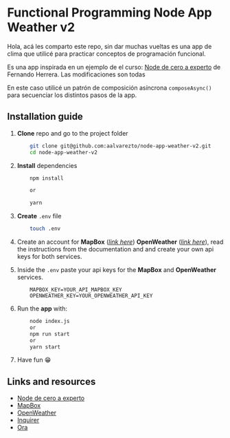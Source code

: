 # Functional Programming Node App Weather v2

Hola, acá les comparto este repo, sin dar muchas vueltas es una app de clima que utilicé para practicar conceptos de programación funcional.

Es una app inspirada en un ejemplo de el curso: [Node de cero a experto](https://www.udemy.com/course/node-de-cero-a-experto/) de Fernando Herrera. Las modificaciones son todas

En este caso utilicé un patrón de composición asíncrona `composeAsync()` para secuenciar los distintos pasos de la app.

## Installation guide

1. **Clone** repo and go to the project folder

    ```bash
    	git clone git@github.com:aalvarezto/node-app-weather-v2.git
    	cd node-app-weather-v2
    ```

2. **Install** dependencies

    ```bash
    	npm install

    	or

    	yarn
    ```

3. **Create** `.env` file

    ```bash
    	touch .env
    ```

4. Create an account for **MapBox** ([_link here_](https://www.mapbox.com)) **OpenWeather** ([_link here_](https://openweathermap.org)), read the instructions from the documentation and and create your own api keys for both services.

5. Inside the `.env` paste your api keys for the **MapBox** and **OpenWeather** services.

    ```
    	MAPBOX_KEY=YOUR_API_MAPBOX_KEY
    	OPENWEATHER_KEY=YOUR_OPENWEATHER_API_KEY
    ```

6. Run the **app** with:

    ```bash
    	node index.js
    	or
    	npm run start
    	or
    	yarn start
    ```

7. Have fun 😁

## Links and resources

-   [Node de cero a experto](https://www.udemy.com/course/node-de-cero-a-experto/)
-   [MapBox](https://www.mapbox.com)
-   [OpenWeather](https://openweathermap.org)
-   [Inquirer](https://www.npmjs.com/package/inquirer)
-   [Ora](https://https://www.npmjs.com/package/ora)
